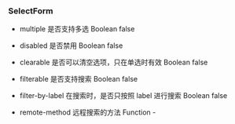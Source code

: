 <!--
 * @Descripttion:  Button 描述
 * @Author: yunfei
 * @Date: 2023-01-31 11:27:40
-->

### SelectForm

- multiple 是否支持多选 Boolean false

- disabled 是否禁用 Boolean false

- clearable 是否可以清空选项，只在单选时有效 Boolean false

- filterable 是否支持搜索 Boolean false

- filter-by-label 在搜索时，是否只按照 label 进行搜索 Boolean false

- remote-method 远程搜索的方法 Function -
